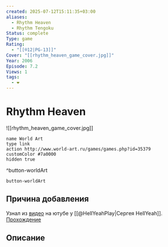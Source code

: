 ```yaml
---
created: 2025-07-12T15:11:35+03:00
aliases:
  - Rhythm Heaven
  - Rhythm Tengoku
Status: complete
Type: game
Rating:
  - "[[®️12|PG-13]]"
Cover: "[[rhythm_heaven_game_cover.jpg]]"
Year: 2006
Episode: 7.2
Views: 1
tags:
  - ❤
---
```


# Rhythm Heaven

![[rhythm_heaven_game_cover.jpg]]


```button
name World Art
type link
action http://www.world-art.ru/games/games.php?id=35379
customColor #7a0000
hidden true
```
^button-worldArt


`button-worldArt`


## Причина добавления

Узнал из [видео](https://youtu.be/JWj3zrSsNXc?si=9purdu8cxM7TNjVQ) на ютубе у [[@HellYeahPlay|Сергея HellYeah]]. [Прохождение](https://youtu.be/AUCh_Nc1blQ?si=45tWvpqETx7UPQug)


## Описание



